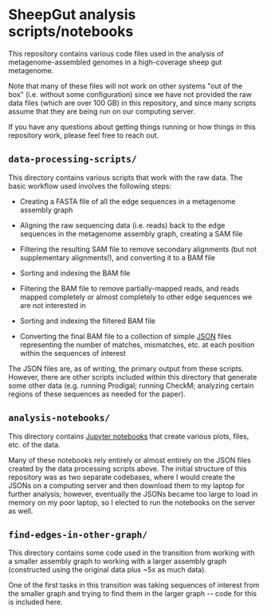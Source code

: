 # SheepGut analysis scripts/notebooks

This repository contains various code files used in the analysis of metagenome-assembled genomes in a high-coverage sheep gut metagenome.

Note that many of these files will not work on other systems "out of the box"
(i.e. without some configuration) since we have not
provided the raw data files (which are over 100 GB) in this repository, and
since many scripts assume that they are being run on our computing server.

If you have any questions about getting things running or how things in this
repository work, please feel free to reach out.

## `data-processing-scripts/`

This directory contains various scripts that work with the raw data.
The basic workflow used involves the following steps:

- Creating a FASTA file of all the edge sequences in a metagenome assembly graph

- Aligning the raw sequencing data (i.e. reads) back to the edge sequences in
  the metagenome assembly graph, creating a SAM file

- Filtering the resulting SAM file to remove secondary alignments (but not supplementary alignments!), and converting it to a BAM file

- Sorting and indexing the BAM file

- Filtering the BAM file to remove partially-mapped reads, and reads mapped completely or almost completely to other edge sequences we are not interested in

- Sorting and indexing the filtered BAM file

- Converting the final BAM file to a collection of simple
  [JSON](https://en.wikipedia.org/wiki/JSON) files representing the number
  of matches, mismatches, etc. at each position within the sequences of
  interest

The JSON files are, as of writing, the primary output from these scripts.
However, there are other scripts included within this directory that generate
some other data (e.g. running Prodigal; running CheckM; analyzing certain
regions of these sequences as needed for the paper).

## `analysis-notebooks/`

This directory contains [Jupyter notebooks](https://en.wikipedia.org/wiki/Project_Jupyter#Jupyter_Notebook) that create various plots, files, etc. of the data.

Many of these notebooks rely entirely or almost entirely on the JSON files
created by the data processing scripts above. The initial structure of this
repository was as two separate codebases, where I would create the JSONs on a
computing server and then download them to my laptop for further analysis;
however, eventually the JSONs became too large to load in memory on my poor
laptop, so I elected to run the notebooks on the server as well.

## `find-edges-in-other-graph/`

This directory contains some code used in the transition from working with
a smaller assembly graph to working with a larger assembly graph (constructed
using the original data plus ~5x as much data).

One of the first tasks in this transition was taking sequences of interest
from the smaller graph and trying to find them in the larger graph -- code
for this is included here.
